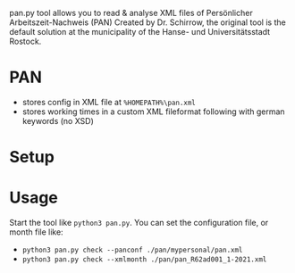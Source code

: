 pan.py tool allows you to read & analyse XML files of Persönlicher Arbeitszeit-Nachweis (PAN)
Created by Dr. Schirrow, the original tool is the default solution at the municipality of the Hanse- und Universitätsstadt Rostock.

# PAN


* stores config in XML file at `%HOMEPATH%\pan.xml`
* stores working times in a custom XML fileformat following with german keywords (no XSD)

# Setup

# Usage

Start the tool like `python3 pan.py`.
You can set the configuration file, or month file like:
* `python3 pan.py check --panconf ./pan/mypersonal/pan.xml`
* `python3 pan.py check --xmlmonth ./pan/pan_R62ad001_1-2021.xml`